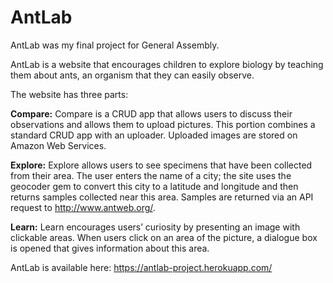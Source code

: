 # AntLab
AntLab was my final project for General Assembly.

AntLab is a website that encourages children to explore biology by teaching them about ants, an organism that they can easily observe.

The website has three parts:

**Compare:** Compare is a CRUD app that allows users to discuss their observations and allows them to upload pictures. This portion combines a standard CRUD app with an uploader. Uploaded images are stored on Amazon Web Services.

**Explore:** Explore allows users to see specimens that have been collected from their area. The user enters the name of a city; the site uses the geocoder gem to convert this city to a latitude and longitude and then returns samples collected near this area. Samples are returned via an API request to http://www.antweb.org/.

**Learn:** Learn encourages users’ curiosity by presenting an image with clickable areas. When users click on an area of the picture, a dialogue box is opened that gives information about this area.

AntLab is available here: https://antlab-project.herokuapp.com/
